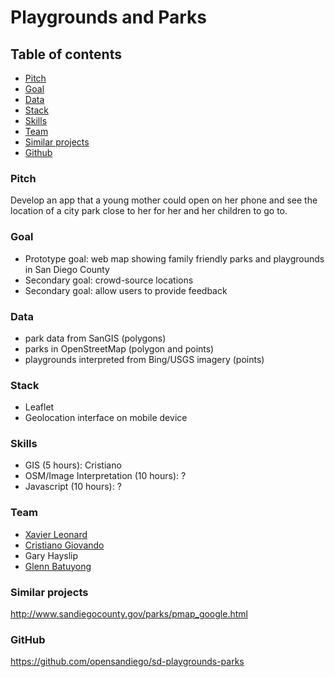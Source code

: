 # Playgrounds and Parks

## Table of contents
- [Pitch](#section_pitch "Pitch")
- [Goal](#section_goal "Goal")
- [Data](#section_data "Data")
- [Stack](#section_stack "Stack")
- [Skills](#section_skills "Skills")
- [Team](#section_team "team")
- [Similar projects](#section_similar "Similar projects")
- [Github](#section_github "Github")

### <a name="section_pitch"></a>Pitch

Develop an app that a young mother could open on her phone and see the location of a city park close to her for her and her children to go to.

### <a name="section_goal"></a>Goal

- Prototype goal: web map showing family friendly parks and playgrounds in San Diego County
- Secondary goal: crowd-source locations
- Secondary goal: allow users to provide feedback

### <a name="section_goal"></a>Data

- park data from SanGIS (polygons)
- parks in OpenStreetMap (polygon and points)
- playgrounds interpreted from Bing/USGS imagery (points)

### <a name="section_stack"></a>Stack

- Leaflet
- Geolocation interface on mobile device

### <a name="section_skills"></a>Skills

- GIS (5 hours): Cristiano
- OSM/Image Interpretation (10 hours): ?
- Javascript (10 hours): ?

### <a name="section_team"></a>Team

- [Xavier Leonard](https://github.com/merelyanode "merelyanode")
- [Cristiano Giovando](https://github.com/cgiovando "cgiovando")
- Gary Hayslip
- [Glenn Batuyong](https://github.com/47ronin "47ronin")

### <a name="section_similar"></a>Similar projects

http://www.sandiegocounty.gov/parks/pmap_google.html

### <a name="section_github"></a>GitHub

https://github.com/opensandiego/sd-playgrounds-parks
